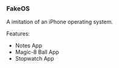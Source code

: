 ### FakeOS

A imitation of an iPhone operating system.

Features:

- Notes App
- Magic-8 Ball App
- Stopwatch App
